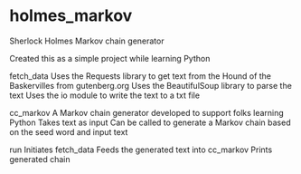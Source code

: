 # holmes_markov
Sherlock Holmes Markov chain generator

Created this as a simple project while learning Python

fetch_data
Uses the Requests library to get text from the Hound of the Baskervilles from gutenberg.org
Uses the BeautifulSoup library to parse the text
Uses the io module to write the text to a txt file

cc_markov
A Markov chain generator developed to support folks learning Python
Takes text as input
Can be called to generate a Markov chain based on the seed word and input text

run
Initiates fetch_data
Feeds the generated text into cc_markov
Prints generated chain
